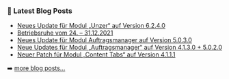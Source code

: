### 📕 Latest Blog Posts

<!-- BLOG-POST-LIST:START -->
- [Neues Update für Modul „Unzer“ auf Version 6.2.4.0](https://blog.d3data.de/module-news/unzer/neues-update-fuer-modul-unzer-auf-version-6-2-4-0/)
- [Betriebsruhe vom 24. – 31.12.2021](https://blog.d3data.de/d3-news/betriebsruhe-vom-24-31-12-2021/)
- [Neues Update für Modul Auftragsmanager auf Version 5.0.3.0](https://blog.d3data.de/module-news/auftragsmanager/neues-update-fuer-modul-auftragsmanager-auf-version-5-0-3-0/)
- [Neue Updates für Modul „Auftragsmanager“ auf Version 4.1.3.0 + 5.0.2.0](https://blog.d3data.de/module-news/auftragsmanager/neue-updates-fuer-modul-auftragsmanager-auf-version-4-1-3-0-5-0-2-0/)
- [Neuer Patch für Modul „Content Tabs“ auf Version 4.1.1.1](https://blog.d3data.de/module-news/content-tabs/neuer-patch-fuer-modul-content-tabs-auf-version-4-1-1-1/)
<!-- BLOG-POST-LIST:END -->

➡️ [more blog posts...](https://blog.d3data.de)

[website]: https://d3data.de


<!--

**Here are some ideas to get you started:**

🙋‍♀️ A short introduction - what is your organization all about?
🌈 Contribution guidelines - how can the community get involved?
👩‍💻 Useful resources - where can the community find your docs? Is there anything else the community should know?
🍿 Fun facts - what does your team eat for breakfast?
🧙 Remember, you can do mighty things with the power of [Markdown](https://docs.github.com/github/writing-on-github/getting-started-with-writing-and-formatting-on-github/basic-writing-and-formatting-syntax)
-->
